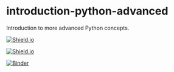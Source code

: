 # introduction-python-advanced
Introduction to more advanced Python concepts.


[![Shield.io](https://img.shields.io/badge/link-source-blue)](https://github.com/HamPUG/meetings/tree/master/2018/2018-04-09/ldo)

[![Shield.io](https://img.shields.io/badge/link-download-blue)](Classes,%20Descriptors%20%26%20Metaclasses.ipynb)

[![Binder](https://mybinder.org/badge_logo.svg)](https://mybinder.org/v2/gh/python-bites/introduction-python-advanced/HEAD)

